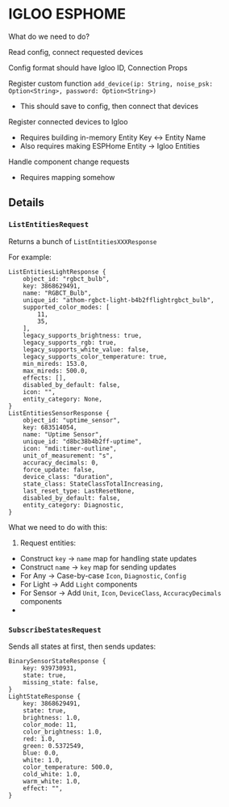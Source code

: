 # IGLOO ESPHOME

What do we need to do?

Read config, connect requested devices

Config format should have Igloo ID, Connection Props

Register custom function `add_device(ip: String, noise_psk: Option<String>, password: Option<String>)`
   - This should save to config, then connect that devices

Register connected devices to Igloo
 - Requires building in-memory Entity Key <-> Entity Name
 - Also requires making ESPHome Entity -> Igloo Entities

Handle component change requests
 - Requires mapping somehow



## Details

### `ListEntitiesRequest`
Returns a bunch of `ListEntitiesXXXResponse`

For example:

```ron
ListEntitiesLightResponse {
    object_id: "rgbct_bulb",
    key: 3868629491,
    name: "RGBCT_Bulb",
    unique_id: "athom-rgbct-light-b4b2fflightrgbct_bulb",
    supported_color_modes: [
        11,
        35,
    ],
    legacy_supports_brightness: true,
    legacy_supports_rgb: true,
    legacy_supports_white_value: false,
    legacy_supports_color_temperature: true,
    min_mireds: 153.0,
    max_mireds: 500.0,
    effects: [],
    disabled_by_default: false,
    icon: "",
    entity_category: None,
}
ListEntitiesSensorResponse {
    object_id: "uptime_sensor",
    key: 683514054,
    name: "Uptime Sensor",
    unique_id: "d8bc38b4b2ff-uptime",
    icon: "mdi:timer-outline",
    unit_of_measurement: "s",
    accuracy_decimals: 0,
    force_update: false,
    device_class: "duration",
    state_class: StateClassTotalIncreasing,
    last_reset_type: LastResetNone,
    disabled_by_default: false,
    entity_category: Diagnostic,
} 
```

What we need to do with this:
 1. Request entities:
   - Construct `key` -> `name` map for handling state updates
   - Construct `name` -> `key` map for sending updates
   - For Any -> Case-by-case `Icon`, `Diagnostic`, `Config`
   - For Light -> Add `Light` components
   - For Sensor -> Add `Unit`, `Icon`, `DeviceClass`, `AccuracyDecimals` components
   - 


### `SubscribeStatesRequest` 

Sends all states at first, then sends updates:

```ron
BinarySensorStateResponse {
    key: 939730931,
    state: true,
    missing_state: false,
}
LightStateResponse {
    key: 3868629491,
    state: true,
    brightness: 1.0,
    color_mode: 11,
    color_brightness: 1.0,
    red: 1.0,
    green: 0.5372549,
    blue: 0.0,
    white: 1.0,
    color_temperature: 500.0,
    cold_white: 1.0,
    warm_white: 1.0,
    effect: "",
} 
```

